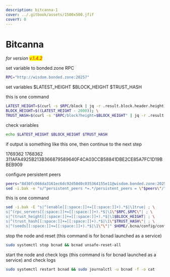 ```yaml
---
description: bitcanna-1
cover: ../.gitbook/assets/1500x500.jfif
coverY: 0
---
```


# Bitcanna

_for version <mark style="color:red;">v.1.4.2</mark>_

set variable to bonded.zone RPC

```bash
RPC="http://wisdom.bonded.zone:20257"
```

set variables $LATEST\_HEIGHT $BLOCK\_HEIGHT $TRUST\_HASH

this is one command

```bash
LATEST_HEIGHT=$(curl -s $RPC/block | jq -r .result.block.header.height); \
BLOCK_HEIGHT=$((LATEST_HEIGHT - 2000)); \
TRUST_HASH=$(curl -s "$RPC/block?height=$BLOCK_HEIGHT" | jq -r .result.block_id.hash)
```

check variables

```bash
echo $LATEST_HEIGHT $BLOCK_HEIGHT $TRUST_HASH
```

if output is something like this one, then continue to the next step

1769362 1768362 311AFA4925B213B366879589640F4CA03CCB58841DBE2CE85A7FC1D19BBEB909

configure persistent peers

```bash
peers="8d30fc066da3161ec6dc92d50d0c035364155e11@wisdom.bonded.zone:20256"
sed -i.bak -e "s/^persistent_peers *=.*/persistent_peers = \"$peers\"/" $HOME/.bcna/config/config.toml
```

this is one command

```bash
sed -i.bak -E "s|^(enable[[:space:]]+=[[:space:]]+).*$|\1true| ; \
s|^(rpc_servers[[:space:]]+=[[:space:]]+).*$|\1\"$RPC,$RPC\"| ; \
s|^(trust_height[[:space:]]+=[[:space:]]+).*$|\1$BLOCK_HEIGHT| ; \
s|^(trust_hash[[:space:]]+=[[:space:]]+).*$|\1\"$TRUST_HASH\"| ; \
s|^(seeds[[:space:]]+=[[:space:]]+).*$|\1\"\"|" $HOME/.bcna/config/config.toml
```

stop the node and reset (this command is for bcnad launched as a service)

```bash
sudo systemctl stop bcnad && bcnad unsafe-reset-all
```

start the node and check logs (this command is for bcnad launched as a service) and check logs

```bash
sudo systemctl restart bcnad && sudo journalctl -u bcnad -f -o cat
```
